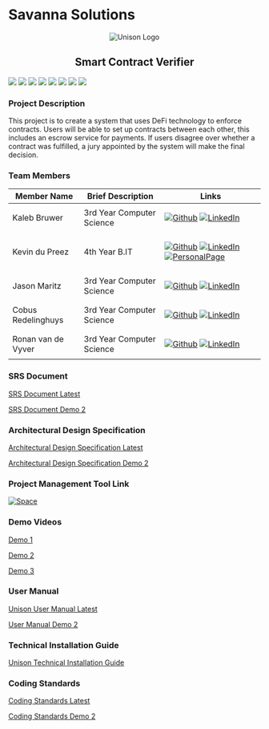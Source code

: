 # Savanna Solutions
<!-- ## Unison - Smart-Contract-Verifier -->
<p align="center">
  <img src="https://user-images.githubusercontent.com/41339070/130430042-f3f7bc7a-eb38-40e5-a882-6f6647cc938b.png" alt="Unison Logo" />
  <h2 align="center">Smart Contract Verifier</h2>
</p>

![](https://img.shields.io/github/issues/COS301-SE-2021/Smart-Contract-Verifier?style=for-the-badge&cacheSeconds=3600)
![](https://img.shields.io/github/forks/COS301-SE-2021/Smart-Contract-Verifier?style=for-the-badge&cacheSeconds=3600)
![](https://img.shields.io/github/stars/COS301-SE-2021/Smart-Contract-Verifier?style=for-the-badge&cacheSeconds=3600)
![](https://img.shields.io/github/workflow/status/COS301-SE-2021/Smart-Contract-Verifier/CI%20tests?style=for-the-badge&cacheSeconds=3600)
![](https://img.shields.io/github/issues-pr/COS301-SE-2021/Smart-Contract-Verifier?style=for-the-badge&cacheSeconds=3600)
![](https://img.shields.io/github/issues-pr-closed/COS301-SE-2021/Smart-Contract-Verifier?style=for-the-badge&cacheSeconds=3600)
![](https://img.shields.io/github/last-commit/COS301-SE-2021/Smart-Contract-Verifier?style=for-the-badge&cacheSeconds=3600)
![](https://img.shields.io/github/commit-activity/m/COS301-SE-2021/Smart-Contract-Verifier?style=for-the-badge&cacheSeconds=3600)


### Project Description
This project is to create a system that uses DeFi technology to enforce contracts.
Users will be able to set up contracts between each other, this includes an escrow service for payments.
If users disagree over whether a contract was fulfilled, a jury appointed by the system will make the final decision.

### Team Members

| Member Name        | Brief Description         | Links                                                                                                                                                                                                                                                                                                                                                                                                                   |
| ------------------ | ------------------------- | ----------------------------------------------------------------------------------------------------------------------------------------------------------------------------------------------------------------------------------------------------------------------------------------------------------------------------------------------------------------------------------------------------------------------- |
| Kaleb Bruwer       | 3rd Year Computer Science | <p><a href="https://github.com/Kaleb-Bruwer" target="_blank"><img alt="Github" src="https://img.shields.io/badge/GitHub-%2312100E.svg?&style=for-the-badge&logo=Github&logoColor=white" /></a> <a href="https://www.linkedin.com/in/kaleb-bruwer-033b2b20b" target="_blank"><img alt="LinkedIn" src="https://img.shields.io/badge/linkedin-%2312100E.svg?&style=for-the-badge&logo=linkedin&logoColor=white" /></a></p> |
| Kevin du Preez     | 4th Year B.IT             | <p><a href="https://github.com/bitBadger8" target="_blank"><img alt="Github" src="https://img.shields.io/badge/GitHub-%2312100E.svg?&style=for-the-badge&logo=Github&logoColor=white" /></a> <a href="https://www.linkedin.com/in/kevindupreez8" target="_blank"><img alt="LinkedIn" src="https://img.shields.io/badge/linkedin-%2312100E.svg?&style=for-the-badge&logo=linkedin&logoColor=white" /></a> <a href="https://bitbadger8.github.io/" target="_blank"><img alt="PersonalPage" src="https://img.shields.io/badge/Personal Page-%2312100E.svg?&style=for-the-badge&logo=linux&logoColor=white" /></a></p>            |
| Jason Maritz | 3rd Year Computer Science | <p><a href="https://github.com/JasonMaritz" target="_blank"><img alt="Github" src="https://img.shields.io/badge/GitHub-%2312100E.svg?&style=for-the-badge&logo=Github&logoColor=white" /></a> <a href="https://www.linkedin.com/in/jason-maritz-b2170b15a" target="_blank"><img alt="LinkedIn" src="https://img.shields.io/badge/linkedin-%2312100E.svg?&style=for-the-badge&logo=linkedin&logoColor=white" /></a></p> |                                                                                                                                                                                                                                                                                                                                        |
| Cobus Redelinghuys | 3rd Year Computer Science | <p><a href="https://github.com/DarkMerlin1" target="_blank"><img alt="Github" src="https://img.shields.io/badge/GitHub-%2312100E.svg?&style=for-the-badge&logo=Github&logoColor=white" /></a> <a href="https://www.linkedin.com/in/cobus-redelinghuys-5a752516b" target="_blank"><img alt="LinkedIn" src="https://img.shields.io/badge/linkedin-%2312100E.svg?&style=for-the-badge&logo=linkedin&logoColor=white" /></a></p> |                                                                                                                                                                                                                                                    |
| Ronan van de Vyver | 3rd Year Computer Science | <p><a href="https://github.com/Ronan-UP" target="_blank"><img alt="Github" src="https://img.shields.io/badge/GitHub-%2312100E.svg?&style=for-the-badge&logo=Github&logoColor=white" /></a> <a href="https://linkedin.com/in/ronan-van-de-vyver-98bb7820b" target="_blank"><img alt="LinkedIn" src="https://img.shields.io/badge/linkedin-%2312100E.svg?&style=for-the-badge&logo=linkedin&logoColor=white" /></a></p> |


### SRS Document
[SRS Document Latest](https://drive.google.com/file/d/14bkiP5k81RNTT-S2IXEix0bQm38eaujL/view?usp=sharing "SRS Document - Demo 3 Update")

[SRS Document Demo 2](https://drive.google.com/file/d/1IvI10wJO8FSv1APeL5g9D8WualTDp7nY/view?usp=sharing "SRS Document - Demo 2 Update")


### Architectural Design Specification 
[Architectural Design Specification Latest](https://drive.google.com/file/d/18z94rjaW_dUWHt3p9pNLBiwlxyeDT9Wl/view?usp=sharing "Architectural Design Specification Document Demo 3")

[Architectural Design Specification Demo 2](https://drive.google.com/file/d/1ApvMXOMRkjy6tudNY2TkfpmoYoe4coBI/view?usp=sharing "Architectural Design Specification Document Demo 2")


### Project Management Tool Link
<a href="https://savannasolutions.jetbrains.space/oauth/auth/invite/43d3a67afaa6f3eb7485461147cc31a9" target="_blank"><img alt="Space" src="https://img.shields.io/badge/JetBrains Space-%2312100E.svg?&style=for-the-badge&logo=jetBrains&logoColor=royalblue" /></a> 


### Demo Videos
[Demo 1](https://youtu.be/Cp3SrhVhpx8 "Demo 1 Pre-Recorded")

[Demo 2](https://drive.google.com/file/d/1cDZbwf62NDgF4b06BWYo1-K27CnWazlp/view "Demo 2 Pre-Recorded")

[Demo 3](https://drive.google.com/file/d/1vS_SaMyM0epwD7M5oAB1QdPp8GzLKYTC/view?usp=sharing "Demo 3 Pre-Recorded")


### User Manual
[Unison User Manual Latest](https://drive.google.com/file/d/1sNw70yxIga1BZSfhdbnCgj2IBF_MbHdE/view?usp=sharing "User Manual Document Demo 3")

[User Manual Demo 2](https://drive.google.com/file/d/1shscD5YW5OfNZLZ7aP523m4GYGqFGw9g/view?usp=sharing "User Manual Document Demo 2")


### Technical Installation Guide
[Unison Technical Installation Guide](https://drive.google.com/file/d/1FZTGVNUSmbhKs3D8sNz2AjNKBPJIuBz7/view?usp=sharing "Technical Installation Guide Document")


### Coding Standards
[Coding Standards Latest](https://drive.google.com/file/d/1ZY9B8_qNpj48cPnye7gBYitTgVsB55hW/view?usp=sharing "Coding Standards Document")

[Coding Standards Demo 2](https://drive.google.com/file/d/1vXQQEzrYQDgvD4gYRcH8-GO8Aw1AdcBz/view?usp=sharing "Coding Standards Document")


